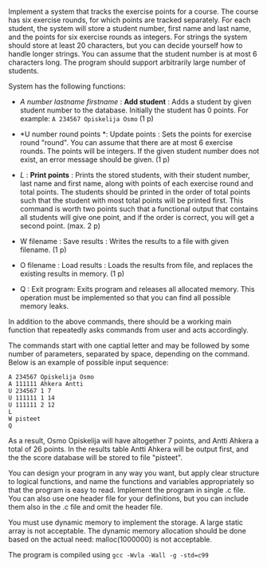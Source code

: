 Implement a system that tracks the exercise points for a course. The course has six exercise rounds, for which points are tracked separately. For each student, the system will store a student number, first name and last name, and the points for six exercise rounds as integers. For strings the system should store at least 20 characters, but you can decide  yourself how to handle longer strings. You can assume that the student number is at most 6 characters long. The program should support arbitrarily large number of students.

System has the following functions:

* *A number lastname firstname* : **Add student** : Adds a student by given student number to the database. Initially the student
has 0 points. For example: `A 234567 Opiskelija Osmo` (1 p)

* *U number round points *: Update points : Sets the points for exercise round "round". You can assume that there are at most
6 exercise rounds. The points will be integers. If the given student number does not exist, an error message should be given. (1 p)

* *L* : **Print points** : Prints the stored students, with their student number, last name and first name, along with points of
each exercise round and total points. The students should be printed in the order of total points such that the student with most total points will be printed first. This command is worth two points such that a functional output that contains all students will give one point, and if the order is correct, you will get a second point. (max. 2 p)

* W filename : Save results : Writes the results to a file with given filename. (1 p)

* O filename : Load results : Loads the results from file, and replaces the existing results in memory. (1 p)

* Q : Exit program: Exits program and releases all allocated memory. This operation must be implemented so that you can
find all possible memory leaks.

In addition to the above commands, there should be a working main function that repeatedly asks commands from user and
acts accordingly.

The commands start with one captial letter and may be followed by some number of parameters, separated by space, depending
on the command. Below is an example of possible input sequence:

```
A 234567 Opiskelija Osmo
A 111111 Ahkera Antti
U 234567 1 7
U 111111 1 14
U 111111 2 12
L
W pisteet
Q
```
As a result, Osmo Opiskelija will have altogether 7 points, and Antti Ahkera a total of 26 points. In the results table
Antti Ahkera will be output first, and the the score database will be stored to file "pisteet".

You can design your program in any way you want, but apply clear structure to logical functions, and name the functions
and variables appropriately so that the program is easy to read. Implement the program in single .c file. You can also
use one header file for your definitions, but you can include them also in the .c file and omit the header file.

You must use dynamic memory to implement the storage. A large static array is not acceptable. The dynamic memory
allocation should be done based on the actual need: malloc(1000000) is not acceptable.

The program is compiled using `gcc -Wvla -Wall -g -std=c99`
